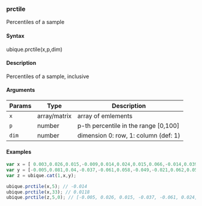 ### prctile

Percentiles of a sample


#### Syntax

ubique.prctile(x,p,dim)


#### Description

Percentiles of a sample, inclusive  



#### Arguments

|Params|Type|Description
|---------|----|-----------
|`x` | array/matrix | array of emlements
|`p` | number | p-th percentile in the range [0,100]
|`dim` | number | dimension 0: row, 1: column (def: 1)


#### Examples

```js
var x = [ 0.003,0.026,0.015,-0.009,0.014,0.024,0.015,0.066,-0.014,0.039];
var y = [-0.005,0.081,0.04,-0.037,-0.061,0.058,-0.049,-0.021,0.062,0.058];
var z = ubique.cat(1,x,y);

ubique.prctile(x,5); // -0.014
ubique.prctile(x,33); // 0.0118
ubique.prctile(z,5,0); // [-0.005, 0.026, 0.015, -0.037, -0.061, 0.024, -0.049, -0.021, -0.014, 0.039]
```

